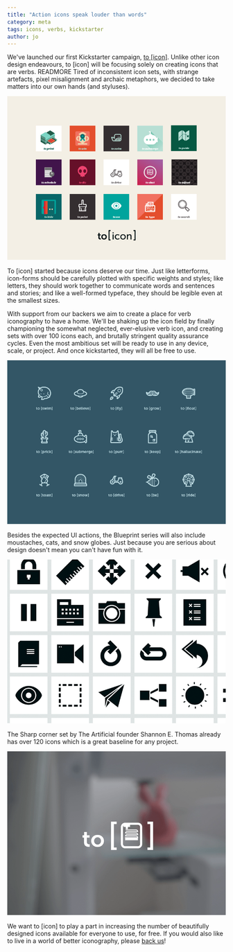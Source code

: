 ```yaml
---
title: "Action icons speak louder than words"
category: meta
tags: icons, verbs, kickstarter
author: jo
---
```


We've launched our first Kickstarter campaign, [to [icon]](http://toicon.com/). Unlike other icon design endeavours, to [icon] will be focusing solely on creating icons that are verbs. READMORE Tired of inconsistent icon sets, with strange artefacts, pixel misalignment and archaic metaphors, we decided to take matters into our own hands (and styluses).

![to icon](2014-04-10-toicon/toicon_images-05.png)

To [icon] started because icons deserve our time. Just like letterforms, icon-forms should be carefully plotted with specific weights and styles; like letters, they should work together to communicate words and sentences and stories; and like a well-formed typeface, they should be legible even at the smallest sizes.
 
With support from our backers we aim to create a place for verb iconography to have a home. We'll be shaking up the icon field by finally championing the somewhat neglected, ever-elusive verb icon, and creating sets with over 100 icons each, and brutally stringent quality assurance cycles. Even the most ambitious set will be ready to use in any device, scale, or project. And once kickstarted, they will all be free to use.

![blueprint series](2014-04-10-toicon/toicon_images-07.png)

Besides the expected UI actions, the Blueprint series will also include moustaches, cats, and snow globes. Just because you are serious about design doesn't mean you can't have fun with it.

![sharp corner series](2014-04-10-toicon/toicon_images-06.png)

The Sharp corner set by The Artificial founder Shannon E. Thomas already has over 120 icons which is a great baseline for any project.

![to icon](2014-04-10-toicon/toicon_images-08.png)

We want to [icon] to play a part in increasing the number of beautifully designed icons available for everyone to use, for free. If you would also like to live in a world of better iconography, please [back us](https://www.kickstarter.com/projects/gerwitz/to-icon)!









